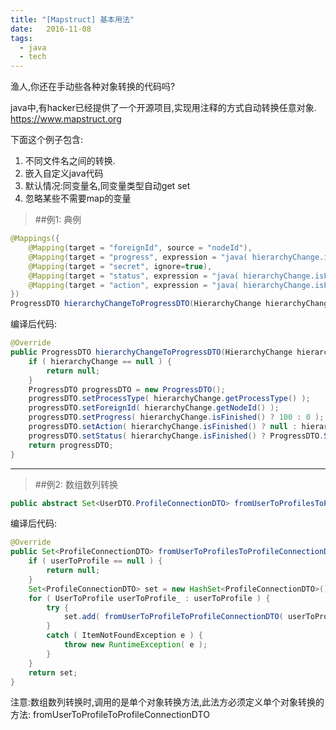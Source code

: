 ```yaml
---
title: "[Mapstruct] 基本用法"
date:   2016-11-08
tags:
  - java
  - tech
---
```


渔人,你还在手动些各种对象转换的代码吗?

java中,有hacker已经提供了一个开源项目,实现用注释的方式自动转换任意对象.
<https://www.mapstruct.org>

下面这个例子包含:
1. 不同文件名之间的转换.
2. 嵌入自定义java代码
3. 默认情况:同变量名,同变量类型自动get set
4. 忽略某些不需要map的变量
>##例1: 典例
```java
@Mappings({
    @Mapping(target = "foreignId", source = "nodeId"),
    @Mapping(target = "progress", expression = "java( hierarchyChange.isFinished() ? 100 : 0 )"),
    @Mapping(target = "secret", ignore=true),
    @Mapping(target = "status", expression = "java( hierarchyChange.isFinished() ? ProgressDTO.STATUS_SUCCESS : ProgressDTO.STATUS_IN_PROGRESS )"),
    @Mapping(target = "action", expression = "java( hierarchyChange.isFinished() ? null : hierarchyChange.getAction().toString() )")
})
ProgressDTO hierarchyChangeToProgressDTO(HierarchyChange hierarchyChange);
```
编译后代码:
```java
@Override
public ProgressDTO hierarchyChangeToProgressDTO(HierarchyChange hierarchyChange) {
    if ( hierarchyChange == null ) {
        return null;
    }
    ProgressDTO progressDTO = new ProgressDTO();
    progressDTO.setProcessType( hierarchyChange.getProcessType() );
    progressDTO.setForeignId( hierarchyChange.getNodeId() );
    progressDTO.setProgress( hierarchyChange.isFinished() ? 100 : 0 );
    progressDTO.setAction( hierarchyChange.isFinished() ? null : hierarchyChange.getAction().toString() );
    progressDTO.setStatus( hierarchyChange.isFinished() ? ProgressDTO.STATUS_SUCCESS : ProgressDTO.STATUS_IN_PROGRESS );
    return progressDTO;
}
```

----

>##例2: 数组数列转换
```java
public abstract Set<UserDTO.ProfileConnectionDTO> fromUserToProfilesToProfileConnectionDTOs(Set<UserToProfile> userToProfile);
```
编译后代码:
```java
@Override
public Set<ProfileConnectionDTO> fromUserToProfilesToProfileConnectionDTOs(Set<UserToProfile> userToProfile) {
    if ( userToProfile == null ) {
        return null;
    }
    Set<ProfileConnectionDTO> set = new HashSet<ProfileConnectionDTO>();
    for ( UserToProfile userToProfile_ : userToProfile ) {
        try {
            set.add( fromUserToProfileToProfileConnectionDTO( userToProfile_ ) );
        }
        catch ( ItemNotFoundException e ) {
            throw new RuntimeException( e );
        }
    }
    return set;
}
```

注意:数组数列转换时,调用的是单个对象转换方法,此法方必须定义单个对象转换的方法: fromUserToProfileToProfileConnectionDTO
